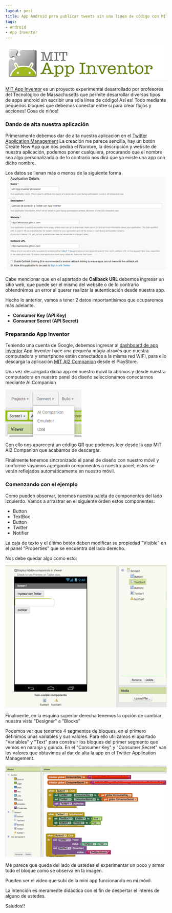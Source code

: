 ```yaml
---
layout: post
title: App Android para publicar tweets sin una línea de código con MIT App Inventor
tags:
- Android
- App Inventor
---
```


![MIT APP Inventor](https://raw.githubusercontent.com/windoctor/windoctor.github.io/master/static/img/mitappinventor.png)

[MIT App Inventor](http://appinventor.mit.edu/explore/) es un proyecto experimental desarrollado por profesores del Tecnológico de Massachusetts que permite desarrollar diversos tipos de apps android sin escribir una sóla línea de código! Así es! Todo mediante pequeños bloques que debemos conectar entre sí para crear flujos y acciones! Cosa de niños!

### Dando de alta nuestra aplicación
Primeramente debemos dar de alta nuestra aplicación en el [Twitter Application Management](https://apps.twitter.com/)
La creación me parece sencilla, hay un botón Create New App que nos pedirá el Nombre, la descripción y website de nuestra aplicación, podemos poner cualquiera, procurando que el nombre sea algo personalizado o de lo contrario nos dirá que ya existe una app con dicho nombre.

Los datos se llenan más o menos de la siguiente forma ![Twitter Application Management](https://raw.githubusercontent.com/windoctor/windoctor.github.io/master/static/img/app_management_twitter.png)

Cabe mencionar que en el apartado de <strong>Callback URL</strong> debemos ingresar un sitio web, que puede ser el mismo del website o de lo contrario obtendrémos un error al querer realizar la autenticación desde nuestra app.

Hecho lo anterior, vamos a tener 2 datos importantísimos que ocuparemos más adelante.

* <strong>Consumer Key (API Key)</strong>
* <strong>Consumer Secret (API Secret)</strong>

### Preparando App Inventor
Teniendo una cuenta de Google, debemos ingresar al [dashboard de app inventor](http://ai2.appinventor.mit.edu/)
App Inventor hace una pequeña mágia através que nuestra computadora y smartphone estén conectados a la misma red WIFI, para ello descarga la aplicación [MIT AI2 Companion](https://play.google.com/store/apps/details?id=edu.mit.appinventor.aicompanion3) desde el PlayStore.

Una vez descargada dicha app en nuestro móvil la abrimos y desde nuestra computadora en nuestro panel de diseño seleccionamos conectarnos mediante AI Companion

![Connect](https://raw.githubusercontent.com/windoctor/windoctor.github.io/master/static/img/Connect_AI_Companion.png)

Con ello nos aparecerá un código QR que podemos leer desde la app MIT AI2 Companion que acabamos de descargar.

Finalmente tenemos sincronizado el panel de diseño con nuestro móvil y conforme vayamos agregando componentes a nuestro panel, éstos se verán reflejados automáticamente en nuestro móvil.


### Comenzando con el ejemplo
Como pueden observar, tenemos nuestra paleta de componentes del lado izquierdo. Vamos a arrastrar en el siguiente órden estos componentes:

* Button
* TextBox
* Button
* Twitter
* Notifier

La caja de texto y el último botón deben modificar su propiedad "Visible" en el panel "Properties" que se encuentra del lado derecho.

Nos debe quedar algo como esto:

![Design](https://raw.githubusercontent.com/windoctor/windoctor.github.io/master/static/img/design_twitter_appinventor.png)

Finalmente, en la esquina superior derecha tenemos la opción de cambiar nuestra vista "Designer" a "Blocks"

Podemos ver que tenemos 4 segmentos de bloques, en el primero definimos unas variables y sus valores. Para ello utilizamos el apartado "Variables" y "Text" para construir los bloques del primer segmento que vemos en naranja y guinda. En el "Consumer Key" y "Consumer Secret" van los valores que obtuvimos al dar de alta la app en el Twitter Application Management.

![Block](https://raw.githubusercontent.com/windoctor/windoctor.github.io/master/static/img/block_diagrams_twitter.png)


Me parece que queda del lado de ustedes el experimentar un poco y armar todo el bloque como se observa en la imagen.

Pueden ver el video que subí de la mini app funcionando en mi móvil.

La intención es meramente didáctica con el fin de despertar el interés de alguno de ustedes.

Saludos!!




